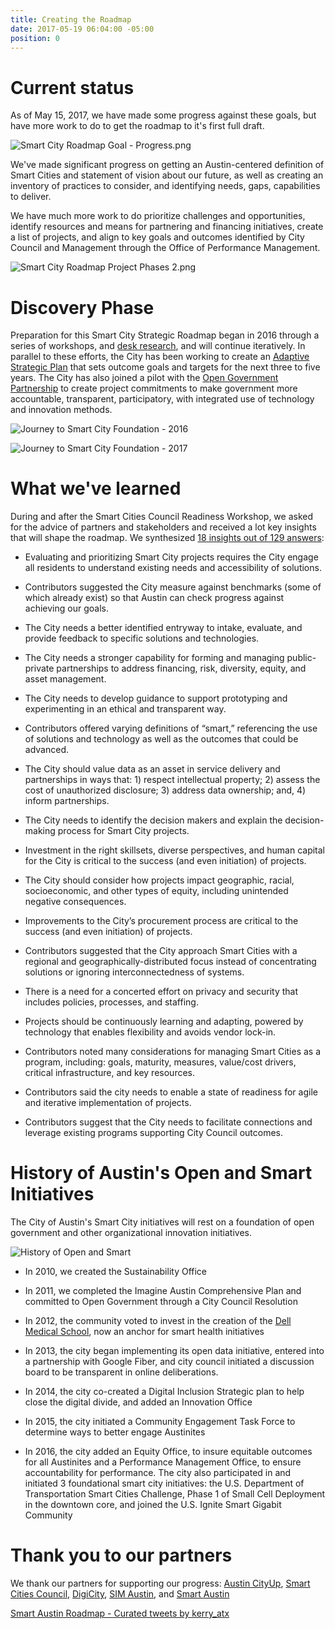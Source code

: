 ```yaml
---
title: Creating the Roadmap
date: 2017-05-19 06:04:00 -05:00
position: 0
---
```


# Current status

As of May 15, 2017, we have made some progress against these goals, but have more work to do to get the roadmap to it's first full draft.

![Smart City Roadmap Goal - Progress.png](/uploads/Smart%20City%20Roadmap%20Goal%20-%20Progress.png)

We've made significant progress on getting an Austin-centered definition of Smart Cities and statement of vision about our future, as well as creating an inventory of practices to consider, and identifying needs, gaps, capabilities to deliver.

We have much more work to do prioritize challenges and opportunities, identify resources and means for partnering and financing initiatives, create a list of projects, and align to key goals and outcomes identified by City Council and Management through the Office of Performance Management.

![Smart City Roadmap Project Phases 2.png](/uploads/Smart%20City%20Roadmap%20Project%20Phases%202.png)

# Discovery Phase

Preparation for this Smart City Strategic Roadmap began in 2016 through a series of workshops, and [desk research](https://smartaustin.bloomfire.com/), and will continue iteratively. In parallel to these efforts, the City has been working to create an [Adaptive Strategic Plan](https://austinstrategicplan.bloomfire.com/) that sets outcome goals and targets for the next three to five years. The City has also joined a pilot with the [Open Government Partnership](https://opengovpartnership.bloomfire.com/?feed=recent) to create project commitments to make government more accountable, transparent, participatory, with integrated use of technology and innovation methods.

![Journey to Smart City Foundation - 2016](/uploads/Journey%20to%20Smart%20City%20Foundation%20-%202016.png)

![Journey to Smart City Foundation - 2017](/uploads/Journey%20to%20Smart%20City%20Foundation%20-%202017.png)

# What we've learned

During and after the Smart Cities Council Readiness Workshop, we asked for the advice of partners and stakeholders and received a lot  key insights that will shape the roadmap. We synthesized [18 insights out of 129 answers](http://insights.austintexas.gov/Austin/1001/answers):

* Evaluating and prioritizing Smart City projects requires the City engage all residents to understand existing needs and accessibility of solutions.

* Contributors suggested the City measure against benchmarks (some of which already exist) so that Austin can check progress against achieving our goals.

* The City needs a better identified entryway to intake, evaluate, and provide feedback to specific solutions and technologies.

* The City needs a stronger capability for forming and managing public-private partnerships to address financing, risk, diversity, equity, and asset management.

* The City needs to develop guidance to support prototyping and experimenting in an ethical and transparent way.

* Contributors offered varying definitions of “smart,” referencing the use of solutions and technology as well as the outcomes that could be advanced.

* The City should value data as an asset in service delivery and partnerships in ways that: 1) respect intellectual property; 2) assess the cost of unauthorized disclosure; 3) address data ownership; and, 4) inform partnerships.

* The City needs to identify the decision makers and explain the decision-making process for Smart City projects.

* Investment in the right skillsets, diverse perspectives, and human capital for the City is critical to the success (and even initiation) of projects.

* The City should consider how projects impact geographic, racial, socioeconomic, and other types of equity, including unintended negative consequences.

* Improvements to the City’s procurement process are critical to the success (and even initiation) of projects.

* Contributors suggested that the City approach Smart Cities with a regional and geographically-distributed focus instead of concentrating solutions or ignoring interconnectedness of systems.

* There is a need for a concerted effort on privacy and security that includes policies, processes, and staffing.

* Projects should be continuously learning and adapting, powered by technology that enables flexibility and avoids vendor lock-in.

* Contributors noted many considerations for managing Smart Cities as a program, including: goals, maturity, measures, value/cost drivers, critical infrastructure, and key resources.

* Contributors said the city needs to enable a state of readiness for agile and iterative implementation of projects.

* Contributors suggest that the City needs to facilitate connections and leverage existing programs supporting City Council outcomes.

# History of Austin's Open and Smart Initiatives

The City of Austin's Smart City initiatives will rest on a foundation of open government and other organizational innovation initiatives.

![History of Open and Smart](/uploads/History%20of%20Open%20and%20Smart.png)

* In 2010, we created the Sustainability Office

* In 2011, we completed the Imagine Austin Comprehensive Plan and committed to Open Government through a City Council Resolution

* In 2012, the community voted to invest in the creation of the [Dell Medical School](https://dellmed.utexas.edu/community-investment), now an anchor for smart health initiatives

* In 2013, the city began implementing its open data initiative, entered into a partnership with Google Fiber, and city council initiated a discussion board to be transparent in online deliberations.

* In 2014, the city co-created a Digital Inclusion Strategic plan to help close the digital divide, and added an Innovation Office

* In 2015, the city initiated a Community Engagement Task Force to determine ways to better engage Austinites

* In 2016, the city added an Equity Office, to insure equitable outcomes for all Austinites and a Performance Management Office, to ensure accountability for performance. The city also participated in and initiated 3 foundational smart city initiatives: the U.S. Department of Transportation Smart Cities Challenge, Phase 1 of Small Cell Deployment in the downtown core, and joined the U.S. Ignite Smart Gigabit Community

# Thank you to our partners
<a name="thankyou"></a>

We thank our partners for supporting our progress: [Austin CityUp](http://austincityup.org/index.html), [Smart Cities Council](http://smartcitiescouncil.com/), [DigiCity](http://www.digi.city/), [SIM Austin](http://www.simnet.org/members/group.aspx?id=89573), and [Smart Austin](http://www.smartaustin.org/)

<a class="twitter-timeline" data-partner="tweetdeck" href="https://twitter.com/kerry_atx/timelines/865580534885343232">Smart Austin Roadmap - Curated tweets by kerry_atx</a> <script async src="//platform.twitter.com/widgets.js" charset="utf-8"></script>
